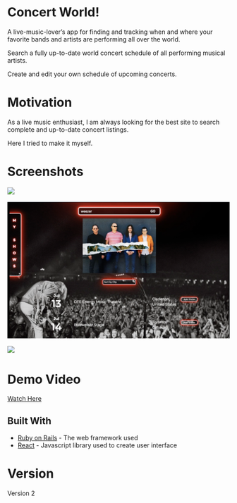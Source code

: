 # Concert World!

A live-music-lover’s app for finding and tracking when and where your favorite bands and artists are performing all over the world.

Search a fully up-to-date world concert schedule of all performing musical artists.

Create and edit your own schedule of upcoming concerts.

# Motivation

As a live music enthusiast, I am always looking for the best site to search complete and up-to-date concert listings. 

Here I tried to make it myself.

# Screenshots

![](https://github.com/nkalkstein/Concert-World/blob/master/Screen%20Shot%202018-07-19%20at%2010.18.08%20PM.png)

![](https://github.com/nkalkstein/Concert-World/blob/master/Screen%20Shot%202018-07-19%20at%2010.30.55%20PM.png)

![](https://github.com/nkalkstein/Concert-World/blob/master/Screen%20Shot%202018-07-19%20at%2010.31.48%20PM.png)

# Demo Video

[Watch Here](https://youtu.be/O5TkU8LzOvQ)

## Built With

* [Ruby on Rails](https://rubyonrails.org/) - The web framework used
* [React](https://reactjs.org/docs/getting-started.html) - Javascript library used to create user interface

# Version

Version 2
